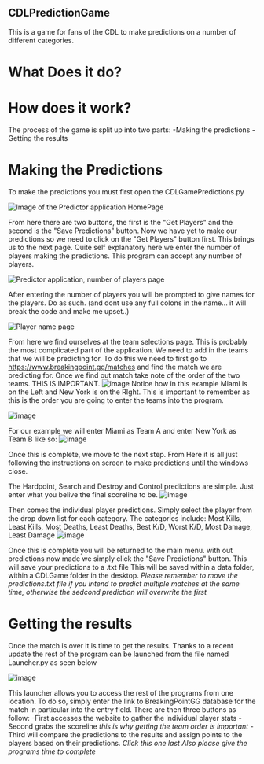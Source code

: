 ## CDLPredictionGame
This is a game for fans of the CDL to make predictions on a number of different categories. 

# What Does it do?


# How does it work?

The process of the game is split up into two parts:
-Making the predictions
-Getting the results

# Making the Predictions
To make the predictions you must first open the CDLGamePredictions.py 

![Image of the Predictor application HomePage](https://github.com/J-Alexander99/CDLPredictionGame/assets/148716418/e73627a6-7584-4681-9ba8-5a5929ee1da1)

From here there are two buttons, the first is the "Get Players" and the second is the "Save Predictions" button. Now we have yet to make our predictions so we need to click on the "Get Players" button first.
This brings us to the next page. Quite self explanatory here we enter the number of players making the predictions. This program can accept any number of players. 

![Predictor application, number of players page](https://github.com/J-Alexander99/CDLPredictionGame/assets/148716418/e6438759-1d4c-43f2-b59c-5b246bdd1a49)

After entering the number of players you will be prompted to give names for the players. Do as such. (and dont use any full colons in the name... it will break the code and make me upset..)

![Player name page](https://github.com/J-Alexander99/CDLPredictionGame/assets/148716418/8c089b62-3818-43b2-a919-fb21f7bbc74a)

From here we find ourselves at the team selections page. This is probably the most complicated part of the application.
We need to add in the teams that we will be predicting for. To do this we need to first go to https://www.breakingpoint.gg/matches and find the match we are predicting for.
Once we find out match take note of the order of the two teams. THIS IS IMPORTANT. 
![image](https://github.com/J-Alexander99/CDLPredictionGame/assets/148716418/645c0eeb-c25d-4dec-819d-5599f3343c63)
Notice how in this example Miami is on the Left and New York is on the RIght. This is important to remember as this is the order you are going to enter the teams into the program.

![image](https://github.com/J-Alexander99/CDLPredictionGame/assets/148716418/a1f70bd6-eccb-48d8-80b3-e96ba6be5896)


For our example we will enter Miami as Team A and enter New York as Team B like so:
![image](https://github.com/J-Alexander99/CDLPredictionGame/assets/148716418/338b1d36-a2f6-4a14-8efd-ec719eb48b44)

Once this is complete, we move to the next step. From Here it is all just following the instructions on screen to make predictions until the windows close.

The Hardpoint, Search and Destroy and Control predictions are simple. Just enter what you belive the final scoreline to be.
![image](https://github.com/J-Alexander99/CDLPredictionGame/assets/148716418/b8664fdb-17d1-4653-9290-9c78aada11fd)

Then comes the individual player predictions. Simply select the player from the drop down list for each category. 
The categories include:
Most Kills,
Least Kills,
Most Deaths,
Least Deaths,
Best K/D,
Worst K/D,
Most Damage,
Least Damage
![image](https://github.com/J-Alexander99/CDLPredictionGame/assets/148716418/79d087ac-5b8e-4113-beae-b40fb4dc5219)

Once this is complete you will be returned to the main menu. with out predictions now made we simply click the "Save Predictions" button. This will save your predictions to a .txt file
This will be saved within a data folder, within a CDLGame folder in the desktop. 
*Please remember to move the predictions.txt file if you intend to predict multiple matches at the same time, otherwise the sedcond prediction will overwrite the first*

# Getting the results

Once the match is over it is time to get the results.
Thanks to a recent update the rest of the program can be launched from the file named Launcher.py as seen below

![image](https://github.com/J-Alexander99/CDLPredictionGame/assets/148716418/f9e0f9b8-da70-4f81-b39e-9735087c18a8)

This launcher allows you to access the rest of the programs from one location. To do so, simply enter the link to BreakingPointGG database for the match in particular into the entry field.
There are then three buttons as follow:
-First accesses the website to gather the individual player stats
-Second grabs the scoreline *this is why getting the team order is important*
-Third will compare the predictions to the results and assign points to the players based on their predictions. *Click this one last*
*Also please give the programs time to complete*


